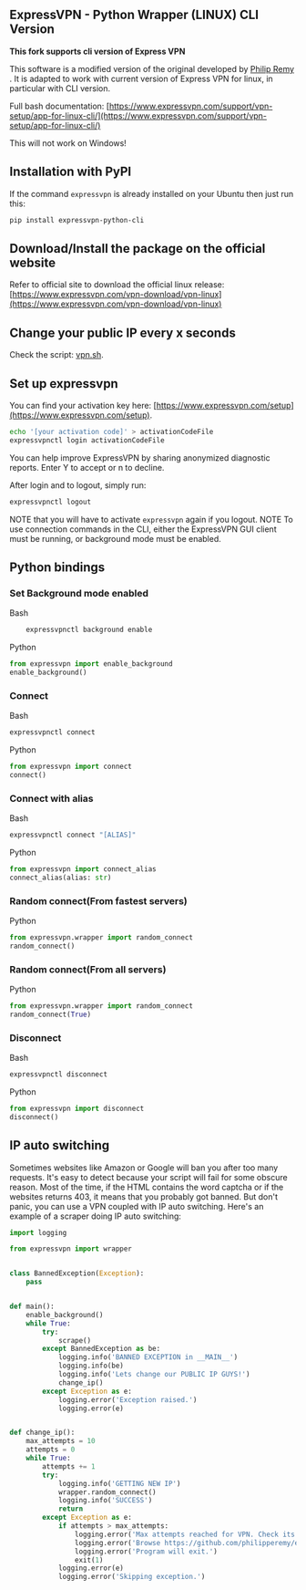 ## ExpressVPN - Python Wrapper (LINUX) CLI Version

**This fork supports cli version of Express VPN** 

This software is a modified version of the original developed by [Philip Remy](https://www.expressvpn.com/vpn-download/vpn-linux) .
It is adapted to work with current version of Express VPN for linux, in particular with CLI version.

Full bash documentation: [https://www.expressvpn.com/support/vpn-setup/app-for-linux-cli/](https://www.expressvpn.com/support/vpn-setup/app-for-linux-cli/)

This will not work on Windows!

## Installation with PyPI

If the command `expressvpn` is already installed on your Ubuntu then just run this:

```bash
pip install expressvpn-python-cli
```

## Download/Install the package on the official website

Refer to official site to download the official linux release:
[https://www.expressvpn.com/vpn-download/vpn-linux](https://www.expressvpn.com/vpn-download/vpn-linux)

## Change your public IP every x seconds

Check the script: [vpn.sh](vpn.sh).

## Set up expressvpn

You can find your activation key here: [https://www.expressvpn.com/setup](https://www.expressvpn.com/setup).

```bash
echo '[your activation code]' > activationCodeFile
expressvpnctl login activationCodeFile 
```

You can help improve ExpressVPN by sharing anonymized diagnostic reports. Enter Y to accept or n to decline.

After login and to logout, simply run:

```bash
expressvpnctl logout
```

NOTE that you will have to activate `expressvpn` again if you logout.
NOTE To use connection commands in the CLI, either the ExpressVPN GUI client must be running, or background mode must be enabled.

## Python bindings

### Set Background mode enabled

Bash

```bash
    expressvpnctl background enable
```

Python

```python
from expressvpn import enable_background
enable_background()
```

### Connect

Bash

```bash
expressvpnctl connect
```

Python

```python
from expressvpn import connect
connect()
```

### Connect with alias

Bash

```bash
expressvpnctl connect "[ALIAS]"
```

Python

```python
from expressvpn import connect_alias
connect_alias(alias: str)
```

### Random connect(From fastest servers)

Python

```python
from expressvpn.wrapper import random_connect
random_connect()
```

### Random connect(From all servers)

Python

```python
from expressvpn.wrapper import random_connect
random_connect(True)
```

### 

### Disconnect

Bash

```bash
expressvpnctl disconnect
```

Python

```python
from expressvpn import disconnect
disconnect()
```

## IP auto switching

Sometimes websites like Amazon or Google will ban you after too many requests. It's easy to detect because your script will fail for some obscure reason. Most of the time, if the HTML contains the word captcha or if the websites returns 403, it means that you probably got banned. But don't panic, you can use a VPN coupled with IP auto switching. Here's an example of a scraper doing IP auto switching:

```python
import logging

from expressvpn import wrapper


class BannedException(Exception):
    pass


def main():
    enable_background()
    while True:
        try:
            scrape()
        except BannedException as be:
            logging.info('BANNED EXCEPTION in __MAIN__')
            logging.info(be)
            logging.info('Lets change our PUBLIC IP GUYS!')
            change_ip()
        except Exception as e:
            logging.error('Exception raised.')
            logging.error(e)


def change_ip():
    max_attempts = 10
    attempts = 0
    while True:
        attempts += 1
        try:
            logging.info('GETTING NEW IP')
            wrapper.random_connect()
            logging.info('SUCCESS')
            return
        except Exception as e:
            if attempts > max_attempts:
                logging.error('Max attempts reached for VPN. Check its configuration.')
                logging.error('Browse https://github.com/philipperemy/expressvpn-python.')
                logging.error('Program will exit.')
                exit(1)
            logging.error(e)
            logging.error('Skipping exception.')
```
